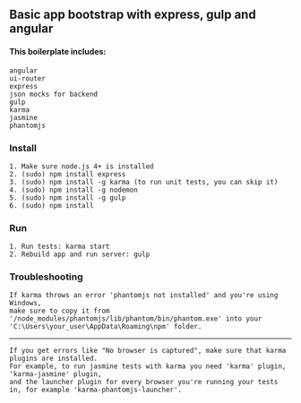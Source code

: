 ## Basic app bootstrap with express, gulp and angular

#### This boilerplate includes:
```
angular
ui-router
express
json mocks for backend
gulp
karma
jasmine
phantomjs
```

### Install

```
1. Make sure node.js 4+ is installed
2. (sudo) npm install express
3. (sudo) npm install -g karma (to run unit tests, you can skip it)
4. (sudo) npm install -g nodemon
5. (sudo) npm install -g gulp
6. (sudo) npm install
```

### Run

```
1. Run tests: karma start
2. Rebuild app and run server: gulp
```

### Troubleshooting

```
If karma throws an error 'phantomjs not installed' and you're using Windows,
make sure to copy it from '/node_modules/phantomjs/lib/phantom/bin/phantom.exe' into your
'C:\Users\your_user\AppData\Roaming\npm' folder.
```
-----
```
If you get errors like "No browser is captured", make sure that karma plugins are installed.
For example, to run jasmine tests with karma you need 'karma' plugin, 'karma-jasmine' plugin,
and the launcher plugin for every browser you're running your tests in, for example 'karma-phantomjs-launcher'.
```